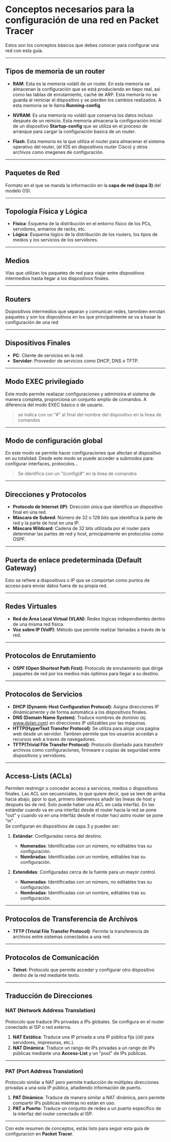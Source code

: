 # Conceptos necesarios para la configuración de una red en Packet Tracer

Estos son los conceptos básicos que debes conocer para configurar una red con esta guía.

---

## Tipos de memoria de un router  

- **RAM**: Esta es la memoria volátil de un router. En esta memoria se almacenan la configuración que se está produciendo en tiepo real, así como las tablas de enrutamiento, caché de ARP. Esta memoria no se guarda al reiniciar el dispositivo y se pierden los cambios realizados. A esta memoria se le llama **Running-config**

- **NVRAM**: Es una memoria no volátil que conserva los datos incluso después de un reinicio. Esta memoria almacena la configuración inicial de un dispositivo **Startup-config** que se utiliza en el proceso de arranque para cargar la configuración basica de un router.  

- **Flash**: Esta memoria es la que utiliza el router para almacenar el sistema operativo del router, (el IOS en dispositivos router Cisco) y otros archivos como imegenes de configuración.

---

## Paquetes de Red  
Formato en el que se manda la información en la **capa de red (capa 3)** del modelo OSI.

---

## Topología Física y Lógica  

- **Física**: Esquema de la distribución en el entorno físico de los PCs, servidores, armarios de racks, etc.  
- **Lógica**: Esquema lógico de la distribución de los routers, los tipos de medios y los servicios de los servidores.

---

## Medios  
Vías que utilizan los paquetes de red para viajar entre dispositivos intermedios hasta llegar a los dispositivos finales.

---  

## Routers  
Dsipositivos intermedios que separan y comunican redes, tamnbien enrutan paquetes y son los dispositivos en los que principalmente se va a basar la configuración de una red  

---

## Dispositivos Finales  

- **PC**: Cliente de servicios en la red.  
- **Servidor**: Proveedor de servicios como DHCP, DNS o TFTP.  

---  

## Modo EXEC privilegiado  
Este modo permite realiazar configuraciones y administra el sistema de manera completa, proporciona un conjunto amplio de comandos. A diferencia del modo EXEC básico o de usuario.  
>se indica con un "#" al final del nombre del dispositivo en la linea de comandos
---  

## Modo de configuración global  
En este modo se permite hacer configuraciones que afectan al dispositivo en su totalidad. Desde este modo se puede acceder a submodos para: configurar interfaces, protocolos...  
>Se identifica con un "(config)#" en la linea de comandos

---

## Direcciones y Protocolos  

- **Protocolo de Internet (IP)**: Dirección única que identifica un dispositivo final en una red.  
- **Máscara de Subred**: Número de 32 o 128 bits que identifica la parte de red y la parte de host en una IP.  
- **Máscara Wildcard**: Cadena de 32 bits utilizada por el router para determinar las partes de red y host, principalmente en protocolos como OSPF.  

---

## Puerta de enlace predeterminada (Default Gateway)
Esto se refiere a dispositivos o IP que se comportan como puntos de acceso para enviar datos fuera de su propia red.

---

## Redes Virtuales  

- **Red de Área Local Virtual (VLAN)**: Redes lógicas independientes dentro de una misma red física.  
- **Voz sobre IP (VoIP)**: Método que permite realizar llamadas a través de la red.  

---

## Protocolos de Enrutamiento  

- **OSPF (Open Shortest Path First)**: Protocolo de enrutamiento que dirige paquetes de red por los medios más óptimos para llegar a su destino.  

---

## Protocolos de Servicios  

- **DHCP (Dynamic Host Configuration Protocol)**: Asigna direcciones IP dinámicamente y de forma automática a los dispositivos finales.  
- **DNS (Domain Name System)**: Traduce nombres de dominio (ej. www.dylan.com) en direcciones IP utilizables por las máquinas.  
- **HTTP(HyperText Transfer Protocol)**: Se utiliza para alojar una pagina web desde un servidor. Tambien permite que los usuarios accedan a recursos web a traves de navegadores.
- **TFTP(Trivial File Transfer Protocol)**: Protocolo diseñado para transferir archivos como configuraciones, firmware o copias de seguridad entre dispositivos y servidores.

---

## Access-Lists (ACLs)  

Permiten restringir o conceder acceso a servicios, medios o dispositivos finales. Las ACL son secuenciales, lo que quiere decir, que se leen de arriba hacia abajo, ppor lo que, primero deberemos añadir las lineas de host y después las de red. Solo puede haber una ACL en cada interfáz. En las estándar cuando va en una interfáz desde el router hacia la red se pone "out" y cuando va en una interfáz desde el router haci aotro router se pone "in" .  
Se configuran en dispositivos de capa 3 y pueden ser:

1. **Estándar**: Configuradas cerca del destino.  
   - **Numeradas**: Identificadas con un número, no editables tras su configuración.  
   - **Nombradas**: Identificadas con un nombre, editables tras su configuración.  

2. **Extendidas**: Configuradas cerca de la fuente para un mayor control.  
   - **Numeradas**: Identificadas con un número, no editables tras su configuración.  
   - **Nombradas**: Identificadas con un nombre, editables tras su configuración. 

---

## Protocolos de Transferencia de Archivos  

- **TFTP (Trivial File Transfer Protocol)**: Permite la transferencia de archivos entre sistemas conectados a una red.  

---

## Protocolos de Comunicación  

- **Telnet**: Protocolo que permite acceder y configurar otro dispositivo dentro de la red mediante texto.  

---

## Traducción de Direcciones  

### NAT (Network Address Translation)  
Protocolo que traduce IPs privadas a IPs globales. Se configura en el router conectado al ISP o red externa.  

1. **NAT Estática**: Traduce una IP privada a una IP pública fija (útil para servidores, impresoras, etc.).  
2. **NAT Dinámica**: Traduce un rango de IPs privadas a un rango de IPs públicas mediante una **Access-List** y un "pool" de IPs públicas.

---

### PAT (Port Address Translation)  
Protocolo similar a NAT pero permite traducción de múltiples direcciones privadas a una sola IP pública, añadiendo información de puerto.  

1. **PAT Dinámico**: Traduce de manera similar a NAT dinámica, pero permite compartir IPs públicas mientras no están en uso.  
2. **PAT a Puerto**: Traduce un conjunto de redes a un puerto específico de la interfaz del router conectado al ISP.

---

Con este resumen de conceptos, estás listo para seguir esta guía de configuracion en **Packet Tracer**.
